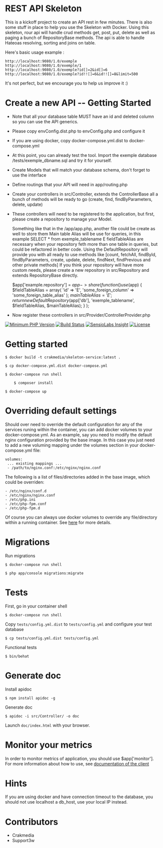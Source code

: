 # REST API Skeleton

This is a kickoff project to create an API rest in few minutes.
There is also some stuff in place to help you use the Skeleton with Docker.
Using this skeleton, rour api will handle crud methods get, post, put, delete as well as paging a bunch of RepositoryBase methods.
The api is able to handle Hateoas resolving, sorting and joins on table.

Here's basic usage example :

    http://localhost:9080/1.0/exemple
    http://localhost:9080/1.0/exemple/1
    http://localhost:9080/1.0/exemple?id[]=2&id[]=6
    http://localhost:9080/1.0/exemple?id!![]=6&id!![]=8&limit=500

It's not perfect, but we encourage you to help us improve it :)

# Create a new API -- Getting Started

- Note that all your database table MUST have an id and deleted column so you can use the API generics.

- Please copy envConfig.dist.php to envConfig.php and configure it

- If you are using docker, copy docker-compose.yml.dist to docker-compose.yml

- At this point, you can already test the tool. Import the exemple database /tests/exemple_dbname.sql and try it for yourself.

- Create Models that will match your database schema, don't forget to use the interface

- Define routings that your API will need in app/routing.php

- Create your controllers in src/Controller, extends the ControllerBase all a bunch of methods will be ready to go (create, find, findByParameters, delete, update)

- These controllers will need to be registered to the application, but first, please create a repository to manage your Model.

    Something like that in the /app/app.php, another file could be create as well to store them
    Main table Alias will be use for queries, in this example SELECT * from exemple_tablename E
    fieldTableAlias are necessary when your repository feth more than one table in queries, but could be refactored in better code.
    Using the DefaultRepository will provide you with all ready to use methods like [count, fetchAll, findById, findByParameters, create, update, delete, findNext, findPrevious and other private methods]
    If you think your repository will have more custom needs, please create a new repository in src/Repository and extends RepositoryBase directly.

    $app['example.repository'] = $app->share(
        function () use ($app) {
            $fieldTableAlias = array(
                'id' => 'E',
                'some_foreign_column' => 'some_foreign_table_alias'
            );
            $mainTableAlias = 'E';
            return new DefaultRepository($app['db'], 'exemple_tablename', $fieldTableAlias, $mainTableAlias);
        }
    );

- Now register these controllers in src/Provider/ControllerProvider.php

[![Minimum PHP Version](http://img.shields.io/badge/php-%3E%3D%205.4-8892BF.svg)](https://php.net/)
[![Build Status](https://travis-ci.org/CrakLabs/skeleton-service.svg)](https://travis-ci.org/CrakLabs/rest-normalizer)
[![SensioLabs Insight](https://img.shields.io/sensiolabs/i/16996788-c5c9-4f59-817e-23592755f98d.svg)](https://insight.sensiolabs.com/projects/16996788-c5c9-4f59-817e-23592755f98d)
[![License](https://img.shields.io/packagist/l/craklabs/skeleton-service.svg)](https://packagist.org/packages/craklabs/skeleton-service)

# Getting started

    $ docker build -t crakmedia/skeleton-service:latest .
    
    $ cp docker-compose.yml.dist docker-compose.yml

    $ docker-compose run shell

        $ composer install

    $ docker-compose up


# Overriding default settings

Should over need to override the default configuration for any of the services
runing within the container, you can add docker volumes to your docker-compose.yml.
As an example, say you need to modify the default nginx configuration provided by
the base image. In this case you just need to add a new voluming mapping under the
volumes section in your docker-compose.yml file:


    volumes:
     ... existing mappings ...
     - /path/to/nginx.conf:/etc/nginx/nginx.conf

The following is a list of files/directories added in the base image, which could be
overriden:
  
    - /etc/nginx/conf.d
    - /etc/nginx/nginx.conf
    - /etc/php.ini
    - /etc/php-fpm.conf
    - /etc/php-fpm.d

Of course you can always use docker volumes to override any file/directory within a running
container. See [here](https://docs.docker.com/userguide/dockervolumes/) for more details.

# Migrations

Run migrations

    $ docker-compose run shell

    $ php app/console migrations:migrate

# Tests

First, go in your container shell

    $ docker-compose run shell

Copy `tests/config.yml.dist` to `tests/config.yml` and configure your test database

    $ cp tests/config.yml.dist tests/config.yml

Functional tests

    $ bin/behat

# Generate doc

Install apidoc

    $ npm install apidoc -g

Generate doc

    $ apidoc -i src/Controller/ -o doc

Launch `doc/index.html` with your browser.


# Monitor your metrics

In order to monitor metrics of application, you should use $app['monitor']. For more information about how to use, see
[documentation of the client](https://github.com/thephpleague/statsd)

# Hints

If you are using docker and have connection timeout to the database, you should not use localhost a db_host, use your local IP instead.

# Contributors

- Crakmedia
- Support3w
